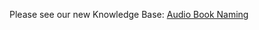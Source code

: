 Please see our new Knowledge Base: [Audio Book Naming](https://support.emby.media/support/solutions/articles/44001159114-audio-book-naming)